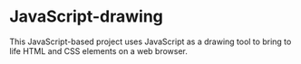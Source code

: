 # JavaScript-drawing
This JavaScript-based project uses JavaScript as a drawing tool to bring to life HTML and CSS elements on a web browser.
